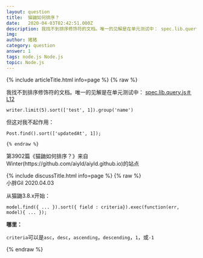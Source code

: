 ```yaml
---
layout: question
title:  猫鼬如何排序？
date:   2020-04-03T02:42:51.000Z
description: 我找不到排序修饰符的文档。唯一的见解是在单元测试中： spec.lib.query.js＃L12writer.limit(5).sort(\['tes...
img: 
author: 猪猪
category: question
answer: 1
tags: node.js Node.js
topic: Node.js
---
```

<div class="article-root">
  <div class="article">
    {% include articleTitle.html info=page %}
    {% raw %}
    <div class="article-content"><p><font style="vertical-align: inherit;"><font style="vertical-align: inherit;">我找不到排序修饰符的文档。</font><font style="vertical-align: inherit;">唯一的见解是在单元测试中：
 </font></font><a href="https://github.com/Automattic/mongoose/blob/13d957f6e54d6a0b358ea61cf9437699079fd2d9/tests/unit/spec.lib.query.js#L12" rel="noreferrer"><font style="vertical-align: inherit;"><font style="vertical-align: inherit;">spec.lib.query.js＃L12</font></font></a></p>

<pre><code>writer.limit(5).sort(['test', 1]).group('name')
</code></pre>

<p><font style="vertical-align: inherit;"><font style="vertical-align: inherit;">但这对我不起作用：</font></font></p>

<pre><code>Post.find().sort(['updatedAt', 1]);
</code></pre></div>
    {% endraw %}
  </div>
  <p class="winter_mark">第3902篇《猫鼬如何排序？》来自Winter(https://github.com/aiyld/aiyld.github.io)的站点</p>
  <div class="discuss-wrapper">
    {% include discussTitle.html info=page %}
    {% raw %}
    <div class="discuss-list">
    <div class="discuss-item">
        <div class="discuss-parent">
          <div class="discuss-meta">
            <span class="discuss-user">小胖Gil</span>
            <span class="discuss-time">2020.04.03</span>
          </div>
          <div class="discuss-comment"><p><font style="vertical-align: inherit;"><font style="vertical-align: inherit;">从猫鼬3.8.x开始：</font></font></p>

<pre><code>model.find({ ... }).sort({ field : criteria}).exec(function(err, model){ ... });
</code></pre>

<p><strong><font style="vertical-align: inherit;"><font style="vertical-align: inherit;">哪里：</font></font></strong></p>

<p><code>criteria</code><font style="vertical-align: inherit;"><font style="vertical-align: inherit;">可以是</font></font><code>asc</code><font style="vertical-align: inherit;"><font style="vertical-align: inherit;">，</font></font><code>desc</code><font style="vertical-align: inherit;"><font style="vertical-align: inherit;">，</font></font><code>ascending</code><font style="vertical-align: inherit;"><font style="vertical-align: inherit;">，</font></font><code>descending</code><font style="vertical-align: inherit;"><font style="vertical-align: inherit;">，</font></font><code>1</code><font style="vertical-align: inherit;"><font style="vertical-align: inherit;">，或</font></font><code>-1</code></p></div>
        </div></div>
    </div>
    {% endraw %}
  </div>
<div>

